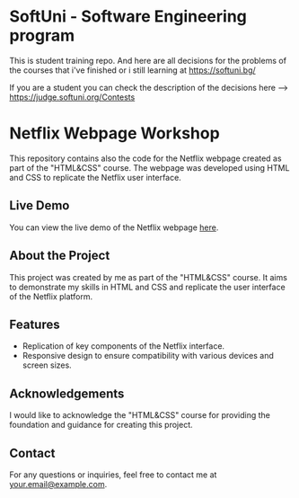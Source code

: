 # SoftUni - Software Engineering program
This is student training repo. And here are all decisions for the problems of the courses that i've finished or i still learning at https://softuni.bg/

If you are a student you can check the description of the decisions here --> https://judge.softuni.org/Contests


# Netflix Webpage Workshop

This repository contains also the code for the Netflix webpage created as part of the "HTML&CSS" course. The webpage was developed using HTML and CSS to replicate the Netflix user interface.

## Live Demo

You can view the live demo of the Netflix webpage [here](https://netflix-webpage-workshop.galkakg.repl.co/).

## About the Project

This project was created by me as part of the "HTML&CSS" course. It aims to demonstrate my skills in HTML and CSS and replicate the user interface of the Netflix platform.

## Features

- Replication of key components of the Netflix interface.
- Responsive design to ensure compatibility with various devices and screen sizes.

## Acknowledgements

I would like to acknowledge the "HTML&CSS" course for providing the foundation and guidance for creating this project.

## Contact

For any questions or inquiries, feel free to contact me at [your.email@example.com](mailto:galinakrgeorgieva@gmail.com).

